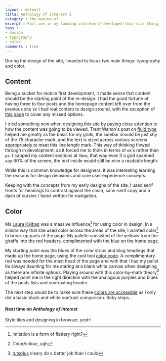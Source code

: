 ```yaml
---
layout : default
title: Anthology of Interest I
category : the-making-of
excerpt : Part one in my looking-into-how-I-developed-this-site thing, working with content and color
tags :
- design
- typography
- color
comments : true
---
```

During the design of the site, I wanted to focus two main things: typography and color.
<!-- /intro -->

## Content
Being a sucker for mobile first development, it made sense that content should be the starting point of the re-design. I had the good fortune of having three to four posts and the homepage content left over from the previous site so I had real content to design around, with the exception of [this page](/blerg/the-making-of/lorem-ipsum) to cover any missed options.

I tried something new when designing this site by paying close attention to how the content was going to be viewed. Trent Walton's post on [fluid type](http://trentwalton.com/2012/06/19/fluid-type/) helped me greatly as the basis for my grids, the sidebar *should* be just shy of the 75 character mark, and the text is sized across various screens appropriately to meet this line length mark. This way of thinking flowed through in development, as it forced me to think in terms of <code>em</code>'s rather than <code>px</code>. I capped my content sections at <code>36em</code>, that way even if a grid spanned say 60% of the screen, the text inside would still be nice a readable length.

While this is common knowledge for designers, it was interesting learning the reasons for design decisions and core user experience concepts.

Keeping with the concepts from my early designs of the site, I used serif fronts for headings to contrast against the clean, sans-serif copy and a dash of cursive / hand-written for navigation.


## Color
Ms [Laura Kalbag](http://laurakalbag.com/) was a massive influence[^1] for using color in design. In a similar way that she used color across the areas of the site, I wanted color[^2] to break up parts of the page. My palette consisted of the yellows from the giraffe into the red headers, complimented with the blue on the home page.

My starting point was the blues of the color strips and blog headings that made up the home page, using the cool tool [color code](http://colourco.de/monochrome-light/5/%235f6f83). A complimentary red was needed for the mast head of the page and with that I had my pallet. Its always daunting for me staring at a blank white canvas when designing as there are infinite options. Playing around with this color-by-math theory[^3] helped point me in the right direction with the analogous purples and blues of the posts lists and contrasting header.

The next step would be to make sure these [colors are accessible](http://24ways.org/2012/colour-accessibility/) as I only did a basic black and white contrast comparison. Baby steps&hellip;

#### Next time on <cite>Anthology of Interest</cite>
Style tiles and designing in browser, yesh!

[^1]: Imitation is a form of flattery right?
[^2]: Color/colour, ugh
[^3]: [tutsplus](http://webdesign.tutsplus.com/articles/design-theory/an-introduction-to-color-theory-for-web-designers/) cleary do a better job than I could